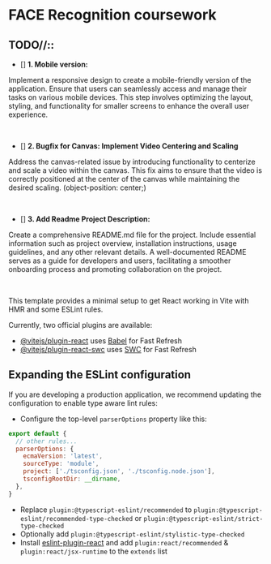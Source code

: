 # FACE Recognition coursework

## TODO//::

- [] **1. Mobile version:**
<p>Implement a responsive design to create a mobile-friendly version of the application. Ensure that users can seamlessly access and manage their tasks on various mobile devices. This step involves optimizing the layout, styling, and functionality for smaller screens to enhance the overall user experience.</p>
<br/>

- [] **2. Bugfix for Canvas: Implement Video Centering and Scaling**
<p>Address the canvas-related issue by introducing functionality to centerize and scale a video within the canvas. This fix aims to ensure that the video is correctly positioned at the center of the canvas while maintaining the desired scaling. (object-position: center;)</p>
<br/>

- [] **3. Add Readme Project Description:**
<p>Create a comprehensive README.md file for the project. Include essential information such as project overview, installation instructions, usage guidelines, and any other relevant details. A well-documented README serves as a guide for developers and users, facilitating a smoother onboarding process and promoting collaboration on the project.</p>
<br/>

This template provides a minimal setup to get React working in Vite with HMR and some ESLint rules.

Currently, two official plugins are available:

- [@vitejs/plugin-react](https://github.com/vitejs/vite-plugin-react/blob/main/packages/plugin-react/README.md) uses [Babel](https://babeljs.io/) for Fast Refresh
- [@vitejs/plugin-react-swc](https://github.com/vitejs/vite-plugin-react-swc) uses [SWC](https://swc.rs/) for Fast Refresh

## Expanding the ESLint configuration

If you are developing a production application, we recommend updating the configuration to enable type aware lint rules:

- Configure the top-level `parserOptions` property like this:

```js
export default {
  // other rules...
  parserOptions: {
    ecmaVersion: 'latest',
    sourceType: 'module',
    project: ['./tsconfig.json', './tsconfig.node.json'],
    tsconfigRootDir: __dirname,
  },
}
```

- Replace `plugin:@typescript-eslint/recommended` to `plugin:@typescript-eslint/recommended-type-checked` or `plugin:@typescript-eslint/strict-type-checked`
- Optionally add `plugin:@typescript-eslint/stylistic-type-checked`
- Install [eslint-plugin-react](https://github.com/jsx-eslint/eslint-plugin-react) and add `plugin:react/recommended` & `plugin:react/jsx-runtime` to the `extends` list
